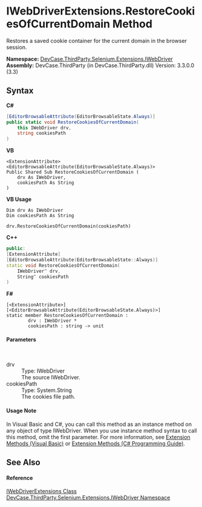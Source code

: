 # IWebDriverExtensions.RestoreCookiesOfCurrentDomain Method 
 

Restores a saved cookie container for the current domain in the browser session.

**Namespace:**&nbsp;<a href="N_DevCase_ThirdParty_Selenium_Extensions_IWebDriver">DevCase.ThirdParty.Selenium.Extensions.IWebDriver</a><br />**Assembly:**&nbsp;DevCase.ThirdParty (in DevCase.ThirdParty.dll) Version: 3.3.0.0 (3.3)

## Syntax

**C#**<br />
``` C#
[EditorBrowsableAttribute(EditorBrowsableState.Always)]
public static void RestoreCookiesOfCurrentDomain(
	this IWebDriver drv,
	string cookiesPath
)
```

**VB**<br />
``` VB
<ExtensionAttribute>
<EditorBrowsableAttribute(EditorBrowsableState.Always)>
Public Shared Sub RestoreCookiesOfCurrentDomain ( 
	drv As IWebDriver,
	cookiesPath As String
)
```

**VB Usage**<br />
``` VB Usage
Dim drv As IWebDriver
Dim cookiesPath As String

drv.RestoreCookiesOfCurrentDomain(cookiesPath)
```

**C++**<br />
``` C++
public:
[ExtensionAttribute]
[EditorBrowsableAttribute(EditorBrowsableState::Always)]
static void RestoreCookiesOfCurrentDomain(
	IWebDriver^ drv, 
	String^ cookiesPath
)
```

**F#**<br />
``` F#
[<ExtensionAttribute>]
[<EditorBrowsableAttribute(EditorBrowsableState.Always)>]
static member RestoreCookiesOfCurrentDomain : 
        drv : IWebDriver * 
        cookiesPath : string -> unit 

```


#### Parameters
&nbsp;<dl><dt>drv</dt><dd>Type: IWebDriver<br />The source IWebDriver.</dd><dt>cookiesPath</dt><dd>Type: System.String<br />The cookies file path.</dd></dl>

#### Usage Note
In Visual Basic and C#, you can call this method as an instance method on any object of type IWebDriver. When you use instance method syntax to call this method, omit the first parameter. For more information, see <a href="https://docs.microsoft.com/dotnet/visual-basic/programming-guide/language-features/procedures/extension-methods">Extension Methods (Visual Basic)</a> or <a href="https://docs.microsoft.com/dotnet/csharp/programming-guide/classes-and-structs/extension-methods">Extension Methods (C# Programming Guide)</a>.

## See Also


#### Reference
<a href="T_DevCase_ThirdParty_Selenium_Extensions_IWebDriver_IWebDriverExtensions">IWebDriverExtensions Class</a><br /><a href="N_DevCase_ThirdParty_Selenium_Extensions_IWebDriver">DevCase.ThirdParty.Selenium.Extensions.IWebDriver Namespace</a><br />